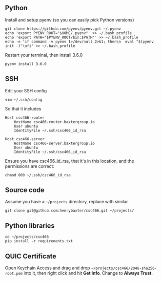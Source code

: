 ## Python

Install and setup pyenv (so you can easily pick Python versions)

    git clone https://github.com/pyenv/pyenv.git ~/.pyenv
    echo 'export PYENV_ROOT="$HOME/.pyenv"' >> ~/.bash_profile
    echo 'export PATH="$PYENV_ROOT/bin:$PATH"' >> ~/.bash_profile
    echo -e 'if command -v pyenv 1>/dev/null 2>&1; then\n  eval "$(pyenv init -)"\nfi' >> ~/.bash_profile

Restart your terminal, then install 3.6.0

    pyenv install 3.6.0

## SSH

Edit your SSH config

    vim ~/.ssh/config

So that it includes

    Host csc466-router
        HostName csc466-router.baxtergroup.io
        User ubuntu
        IdentityFile ~/.ssh/csc466_id_rsa

    Host csc466-server
        HostName csc466-server.baxtergroup.io
        User ubuntu
        IdentityFile ~/.ssh/csc466_id_rsa

Ensure you have csc466_id_rsa, that it's in this location, and the permissions are correct:

    chmod 600 ~/.ssh/csc466_id_rsa

## Source code

Assume you have a `~/projects` directory, replace with similar

    git clone git@github.com:henrybaxter/csc466.git ~/projects/

## Python libraries

    cd ~/projects/csc466
    pip install -r requirements.txt

## QUIC Certificate

Open Keychain Access and drag and drop `~/projects/csc466/2048-sha256-root.pem` into it, then right click and hit **Get Info**. Change to **Always Trust**.
